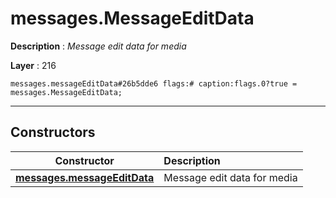 # messages.MessageEditData

**Description** : *Message edit data for media*

**Layer** : 216

```tl
messages.messageEditData#26b5dde6 flags:# caption:flags.0?true = messages.MessageEditData;
```

---

## Constructors

| Constructor | Description |
| :---: | :--- |
| [**messages.messageEditData**](constructor/messages.messageEditData) | Message edit data for media |